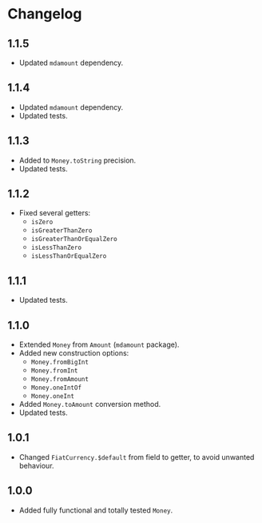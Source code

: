 # Changelog

## 1.1.5

* Updated `mdamount` dependency.

## 1.1.4

* Updated `mdamount` dependency.
* Updated tests.

## 1.1.3

* Added to `Money.toString` precision.
* Updated tests.

## 1.1.2

* Fixed several getters:
  * `isZero`
  * `isGreaterThanZero`
  * `isGreaterThanOrEqualZero`
  * `isLessThanZero`
  * `isLessThanOrEqualZero`

## 1.1.1

* Updated tests.

## 1.1.0

* Extended `Money` from `Amount` (`mdamount` package).
* Added new construction options:
  * `Money.fromBigInt`
  * `Money.fromInt`
  * `Money.fromAmount`
  * `Money.oneIntOf`
  * `Money.oneInt`
* Added `Money.toAmount` conversion method.
* Updated tests.

## 1.0.1

* Changed `FiatCurrency.$default` from field to getter, to avoid unwanted behaviour. 

## 1.0.0

* Added fully functional and totally tested `Money`.
